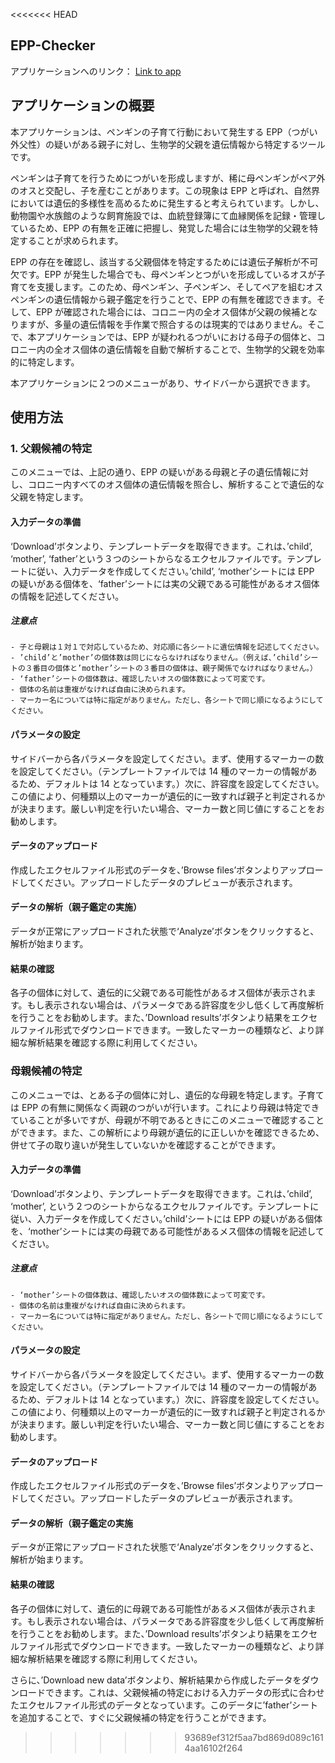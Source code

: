 <<<<<<< HEAD

## EPP-Checker

アプリケーションへのリンク：
[Link to app](https://epp-checker-8eescw7o48eetqvhvrbsgk.streamlit.app/)

## アプリケーションの概要

本アプリケーションは、ペンギンの子育て行動において発生する EPP（つがい外父性）の疑いがある親子に対し、生物学的父親を遺伝情報から特定するツールです。

ペンギンは子育てを行うためにつがいを形成しますが、稀に母ペンギンがペア外のオスと交配し、子を産むことがあります。この現象は EPP と呼ばれ、自然界においては遺伝的多様性を高めるために発生すると考えられています。しかし、動物園や水族館のような飼育施設では、血統登録簿にて血縁関係を記録・管理しているため、EPP の有無を正確に把握し、発覚した場合には生物学的父親を特定することが求められます。

EPP の存在を確認し、該当する父親個体を特定するためには遺伝子解析が不可欠です。EPP が発生した場合でも、母ペンギンとつがいを形成しているオスが子育てを支援します。このため、母ペンギン、子ペンギン、そしてペアを組むオスペンギンの遺伝情報から親子鑑定を行うことで、EPP の有無を確認できます。そして、EPP が確認された場合には、コロニー内の全オス個体が父親の候補となりますが、多量の遺伝情報を手作業で照合するのは現実的ではありません。そこで、本アプリケーションでは、EPP が疑われるつがいにおける母子の個体と、コロニー内の全オス個体の遺伝情報を自動で解析することで、生物学的父親を効率的に特定します。

本アプリケーションに２つのメニューがあり、サイドバーから選択できます。

## 使用方法

### 1. 父親候補の特定

このメニューでは、上記の通り、EPP の疑いがある母親と子の遺伝情報に対し、コロニー内すべてのオス個体の遺伝情報を照合し、解析することで遺伝的な父親を特定します。

#### 入力データの準備

‘Download’ボタンより、テンプレートデータを取得できます。これは、’child’, ‘mother’, ‘father’という３つのシートからなるエクセルファイルです。テンプレートに従い、入力データを作成してください。’child’, ‘mother’シートには EPP の疑いがある個体を、‘father’シートには実の父親である可能性があるオス個体の情報を記述してください。

##### 注意点

    - 子と母親は１対１で対応しているため、対応順に各シートに遺伝情報を記述してください。
    - ’child’と’mother’の個体数は同じにならなければなりません。（例えば、’child’シートの３番目の個体と’mother’シートの３番目の個体は、親子関係でなければなりません。）
    - ‘father’シートの個体数は、確認したいオスの個体数によって可変です。
    - 個体の名前は重複がなければ自由に決められます。
    - マーカー名については特に指定がありません。ただし、各シートで同じ順になるようにしてください。

#### パラメータの設定

サイドバーから各パラメータを設定してください。まず、使用するマーカーの数を設定してください。（テンプレートファイルでは 14 種のマーカーの情報があるため、デフォルトは 14 となっています。）次に、許容度を設定してください。この値により、何種類以上のマーカーが遺伝的に一致すれば親子と判定されるかが決まります。厳しい判定を行いたい場合、マーカー数と同じ値にすることをお勧めします。

#### データのアップロード

作成したエクセルファイル形式のデータを、’Browse files’ボタンよりアップロードしてください。アップロードしたデータのプレビューが表示されます。

#### データの解析（親子鑑定の実施）

データが正常にアップロードされた状態で‘Analyze’ボタンをクリックすると、解析が始まります。

#### 結果の確認

各子の個体に対して、遺伝的に父親である可能性があるオス個体が表示されます。もし表示されない場合は、パラメータである許容度を少し低くして再度解析を行うことをお勧めします。また、’Download results’ボタンより結果をエクセルファイル形式でダウンロードできます。一致したマーカーの種類など、より詳細な解析結果を確認する際に利用してください。

### 母親候補の特定

このメニューでは、とある子の個体に対し、遺伝的な母親を特定します。子育ては EPP の有無に関係なく両親のつがいが行います。これにより母親は特定できていることが多いですが、母親が不明であるときにこのメニューで確認することができます。また、この解析により母親が遺伝的に正しいかを確認できるため、併せて子の取り違いが発生していないかを確認することができます。

#### 入力データの準備

‘Download’ボタンより、テンプレートデータを取得できます。これは、’child’, ‘mother’, という２つのシートからなるエクセルファイルです。テンプレートに従い、入力データを作成してください。’child’シートには EPP の疑いがある個体を、‘mother’シートには実の母親である可能性があるメス個体の情報を記述してください。

##### 注意点

    - ‘mother’シートの個体数は、確認したいオスの個体数によって可変です。
    - 個体の名前は重複がなければ自由に決められます。
    - マーカー名については特に指定がありません。ただし、各シートで同じ順になるようにしてください。

#### パラメータの設定

サイドバーから各パラメータを設定してください。まず、使用するマーカーの数を設定してください。（テンプレートファイルでは 14 種のマーカーの情報があるため、デフォルトは 14 となっています。）次に、許容度を設定してください。この値により、何種類以上のマーカーが遺伝的に一致すれば親子と判定されるかが決まります。厳しい判定を行いたい場合、マーカー数と同じ値にすることをお勧めします。

#### データのアップロード

作成したエクセルファイル形式のデータを、’Browse files’ボタンよりアップロードしてください。アップロードしたデータのプレビューが表示されます。

#### データの解析（親子鑑定の実施

データが正常にアップロードされた状態で‘Analyze’ボタンをクリックすると、解析が始まります。

#### 結果の確認

各子の個体に対して、遺伝的に母親である可能性があるメス個体が表示されます。もし表示されない場合は、パラメータである許容度を少し低くして再度解析を行うことをお勧めします。また、’Download results’ボタンより結果をエクセルファイル形式でダウンロードできます。一致したマーカーの種類など、より詳細な解析結果を確認する際に利用してください。

さらに、’Download new data’ボタンより、解析結果から作成したデータをダウンロードできます。これは、父親候補の特定における入力データの形式に合わせたエクセルファイル形式のデータとなっています。このデータに’father’シートを追加することで、すぐに父親候補の特定を行うことができます。

> > > > > > > 93689ef312f5aa7bd869d089c1614aa16102f264

